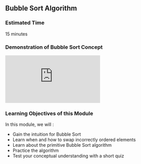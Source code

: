 ## Bubble Sort Algorithm

### Estimated Time
15 minutes

### Demonstration of Bubble Sort Concept

<iframe src="https://www.youtube.com/embed/ph-C6sUyzE4" frameborder="0" allow="autoplay; encrypted-media" allowfullscreen></iframe>

### Learning Objectives of this Module

In this module, we will :

  - Gain the intuition for Bubble Sort
  - Learn when and how to swap incorrectly ordered elements
  - Learn about the primitive Bubble Sort algorithm
  - Practice the algorithm
  - Test your conceptual understanding with a short quiz


